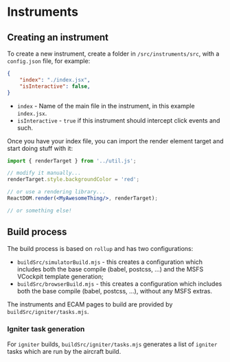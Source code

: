 # Instruments

## Creating an instrument

To create a new instrument, create a folder in `/src/instruments/src`, with a `config.json` file, for example:

```json
{
    "index": "./index.jsx",
    "isInteractive": false,
}
```

- `index` - Name of the main file in the instrument, in this example `index.jsx`.
- `isInteractive` - `true` if this instrument should intercept click events and such.

Once you have your index file, you can import the render element target and start doing stuff with it:

```jsx
import { renderTarget } from '../util.js';

// modify it manually...
renderTarget.style.backgroundColor = 'red';

// or use a rendering library...
ReactDOM.render(<MyAwesomeThing/>, renderTarget);

// or something else!
```

## Build process

The build process is based on `rollup` and has two configurations:

- `buildSrc/simulatorBuild.mjs` - this creates a configuration which includes both the base compile (babel, postcss, ...) and the MSFS VCockpit template generation;
- `buildSrc/browserBuild.mjs` - this creates a configuration which includes both the base compile (babel, postcss, ...), without any MSFS extras.

The instruments and ECAM pages to build are provided by `buildSrc/igniter/tasks.mjs`.

### Igniter task generation

For `igniter` builds, `buildSrc/igniter/tasks.mjs` generates a list of `igniter` tasks which are run by the aircraft build.